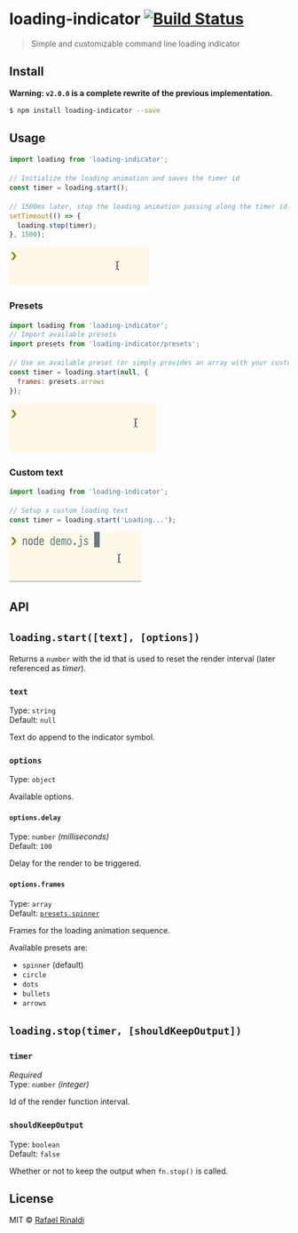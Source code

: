 # loading-indicator [![Build Status](https://semaphoreci.com/api/v1/projects/aa124d8d-865f-4a05-ac30-1b47c246ddbe/681927/badge.svg)](https://semaphoreci.com/rafaelrinaldi/loading-indicator)

> Simple and customizable command line loading indicator

## Install
**Warning: `v2.0.0` is a complete rewrite of the previous implementation.**
```sh
$ npm install loading-indicator --save
```

## Usage

```js
import loading from 'loading-indicator';

// Initialize the loading animation and saves the timer id
const timer = loading.start();

// 1500ms later, stop the loading animation passing along the timer id
setTimeout(() => {
  loading.stop(timer);
}, 1500);
```

![demo-default](./demo-default.gif)

### Presets

```js
import loading from 'loading-indicator';
// Import available presets
import presets from 'loading-indicator/presets';

// Use an available preset (or simply provides an array with your custom preset)
const timer = loading.start(null, {
  frames: presets.arrows
});
```

![demo-presets](./demo-presets.gif)

### Custom text

```js
import loading from 'loading-indicator';

// Setup a custom loading text
const timer = loading.start('Loading...');
```

![demo-custom-text](./demo-custom-text.gif)

## API

## `loading.start([text], [options])`

Returns a `number` with the id that is used to reset the render interval (later referenced as _timer_).

### `text`

Type: `string`  
Default: `null`  

Text do append to the indicator symbol.

### `options`

Type: `object`  

Available options.

#### `options.delay`

Type: `number` _(milliseconds)_  
Default: `100`  

Delay for the render to be triggered.

#### `options.frames`

Type: `array`  
Default: [`presets.spinner`](./presets.js#L2)  

Frames for the loading animation sequence.

Available presets are:

* `spinner` (default)
* `circle`
* `dots`
* `bullets`
* `arrows`

## `loading.stop(timer, [shouldKeepOutput])`

### `timer`

_Required_  
Type: `number` _(integer)_

Id of the render function interval.

### `shouldKeepOutput`

Type: `boolean`  
Default: `false`  

Whether or not to keep the output when `fn.stop()` is called.

## License

MIT :copyright: [Rafael Rinaldi](http://rinaldi.io)
